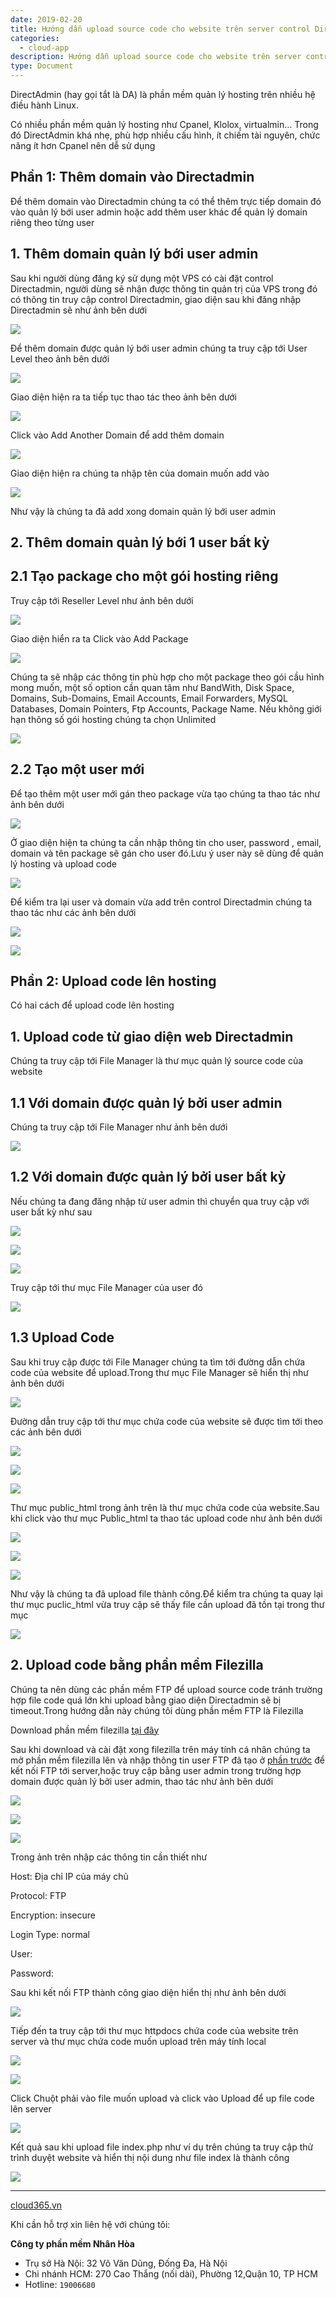 ```yaml
---
date: 2019-02-20
title: Hướng dẫn upload source code cho website trên server control Directadmin
categories:
  - cloud-app
description: Hướng dẫn upload source code cho website trên server control Directadmin
type: Document
---
```


DirectAdmin (hay gọi tắt là DA) là phần mềm quản lý hosting trên nhiều hệ điều hành Linux.

Có nhiều phần mềm quản lý hosting như Cpanel, Klolox, virtualmin… Trong đó DirectAdmin khá nhẹ, phù hợp nhiều cấu hình, ít chiếm tài nguyên, chức năng ít hơn Cpanel nên dễ sử dụng

## Phần 1: Thêm domain vào Directadmin 

Để thêm domain vào Directadmin chúng ta có thể thêm trực tiếp domain đó vào quản lý bới user admin hoặc add thêm user khác để quản lý domain riêng theo từng user 

## 1. Thêm domain quản lý bới user admin
Sau khi người dùng đăng ký sử dụng một VPS có cài đặt control Directadmin, người dùng sẽ nhận được thông tin quản trị của VPS trong đó có thông tin truy cập control Directadmin, giao diện sau khi đăng nhập Directadmin sẽ như ảnh bên dưới

![](/images/img-upload-code-DA/1.png)

Để thêm domain được quản lý bới user admin chúng ta truy cập tới User Level theo ảnh bên dưới

![](/images/img-upload-code-DA/2.png)

Giao diện hiện ra ta tiếp tục thao tác theo ảnh bên dưới

![](/images/img-upload-code-DA/3.png)

Click vào Add Another Domain để add thêm domain

![](/images/img-upload-code-DA/4.png)

Giao diện hiện ra chúng ta nhập tên của domain muốn add vào 

![](/images/img-upload-code-DA/5.png)

Như vậy là chúng ta đã add xong domain quản lý bới user admin

## 2. Thêm domain quản lý bới 1 user bất kỳ

## 2.1 Tạo package cho một gói hosting riêng

Truy cập tới Reseller Level như ảnh bên dưới

![](/images/img-upload-code-DA/6.png)

Giao diện hiển ra ta Click vào Add Package

![](/images/img-upload-code-DA/7.png)

Chúng ta sẽ nhập các thông tin phù hợp cho một package theo gói cầu hình mong muốn, một số option cần quan tâm như BandWith, Disk Space, Domains, Sub-Domains, Email Accounts, Email Forwarders, MySQL Databases, Domain Pointers, Ftp Accounts, Package Name. Nếu không giới hạn thông số gói hosting chúng ta chọn Unlimited

![](/images/img-upload-code-DA/8.png)

<a name="thongtin"></a>
## 2.2 Tạo một user mới

Để tạo thêm một user mới gán theo package vừa tạo chúng ta thao tác như ảnh bên dưới

![](/images/img-upload-code-DA/9.png)

Ở giao diện hiện ta chúng ta cần nhập thông tin cho user, password , email, domain và tên package sẽ gán cho user đó.Lưu ý user này sẽ dùng để quản lý hosting và upload code

![](/images/img-upload-code-DA/10.png)

Để kiểm tra lại user và domain vừa add trên control Directadmin chúng ta thao tác như các ảnh bên dưới

![](/images/img-upload-code-DA/11.png)

![](/images/img-upload-code-DA/12.png)

## Phần 2: Upload code lên hosting

Có hai cách để upload code lên hosting

## 1. Upload code từ giao diện web Directadmin 

Chúng ta truy cập tới File Manager là thư mục quản lý source code của website

## 1.1 Với domain được quản lý bởi user admin

Chúng ta truy cập tới File Manager như ảnh bên dưới

![](/images/img-upload-code-DA/13.png)

## 1.2 Với domain được quản lý bởi user bất kỳ

Nếu chúng ta đang đăng nhập từ user admin thì chuyển qua truy cập với user bất kỳ như sau

![](/images/img-upload-code-DA/14.png)

![](/images/img-upload-code-DA/15.png)

![](/images/img-upload-code-DA/16.png)

Truy cập tới thư mục File Manager của user đó

![](/images/img-upload-code-DA/17.png)

## 1.3 Upload Code

Sau khi truy cập được tới File Manager chúng ta tìm tới đường dẫn chứa code của website để upload.Trong thư mục File Manager sẽ hiển thị như ảnh bên dưới

![](/images/img-upload-code-DA/18.png)

Đường dẫn truy cập tới thư mục chứa code của website sẽ được tìm tới theo các ảnh bên dưới

![](/images/img-upload-code-DA/19.png)

![](/images/img-upload-code-DA/20.png)

![](/images/img-upload-code-DA/21.png)

Thư mục public_html trong ảnh trên là thư mục chứa code của website.Sau khi click vào thư mục Public_html ta thao tác upload code như ảnh bên dưới

![](/images/img-upload-code-DA/22.png)

![](/images/img-upload-code-DA/23.png)

![](/images/img-upload-code-DA/24.png)

Như vậy là chúng ta đã upload file thành công.Để kiểm tra chúng ta quay lại thư mục puclic_html vừa truy cập sẽ thấy file cần upload đã tồn tại trong thư mục

![](/images/img-upload-code-DA/25.png)

## 2. Upload code bằng phần mềm Filezilla

Chúng ta nên dùng các phần mềm FTP để upload source code tránh trường hợp file code quá lớn khi upload bằng giao diện Directadmin sẽ bị timeout.Trong hướng dẫn này chúng tôi dùng phần mềm FTP là Filezilla

Download phần mềm filezilla [tại đây](https://filezilla-project.org/)

Sau khi download và cài đặt xong filezilla trên máy tính cá nhân chúng ta mở phần mềm filezilla lên và nhập thông tin user FTP đã tạo ở [phần trước](#thongtin) để kết nối FTP tới server,hoặc truy cập bằng user admin trong trường hợp domain được quản lý bởi user admin, thao tác như ảnh bên dưới

![](/images/img-upload-code-cho-website-Plesk/8.png)

![](/images/img-upload-code-cho-website-Plesk/9.png)

![](/images/img-upload-code-cho-website-Plesk/10.png)

Trong ảnh trên nhập các thông tin cần thiết như

Host: Địa chỉ IP của máy chủ

Protocol: FTP

Encryption: insecure 

Login Type: normal 

User: 

Password: 

Sau khi kết nối FTP thành công giao diện hiển thị như ảnh bên dưới

![](/images/img-upload-code-cho-website-Plesk/11.png)

Tiếp đến ta truy cập tới thư mục httpdocs chứa code của website trên server và thư mục chứa code muốn upload trên máy tính local

![](/images/img-upload-code-cho-website-Plesk/12.png)

![](/images/img-upload-code-cho-website-Plesk/13.png)

Click Chuột phải vào file muốn upload và click vào Upload để up file code lên server

![](/images/img-upload-code-cho-website-Plesk/14.png)

Kết quả sau khi upload file index.php như ví dụ trên chúng ta truy cập thử trình duyệt website và hiển thị nội dung như file index là thành công

![](/images/img-upload-code-DA/26.png)

---
<a href="https://cloud365.vn/" target="_blank">cloud365.vn</a>

Khi cần hỗ trợ xin liên hệ với chúng tôi:

**Công ty phần mềm Nhân Hòa**
- Trụ sở Hà Nội: 32 Võ Văn Dũng, Đống Đa, Hà Nội
- Chi nhánh HCM: 270 Cao Thắng (nối dài), Phường 12,Quận 10, TP HCM
- Hotline: `19006680`




